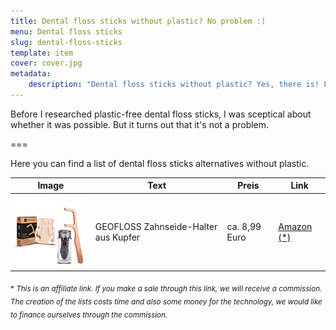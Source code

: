 ```yaml
---
title: Dental floss sticks without plastic? No problem :)
menu: Dental floss sticks
slug: dental-floss-sticks
template: item
cover: cover.jpg
metadata:
    description: "Dental floss sticks without plastic? Yes, there is! Learn more about the different products here."
---
```


Before I researched plastic-free dental floss sticks, I was sceptical about whether it was possible. But it turns out that it's not a problem.

===

Here you can find a list of dental floss sticks alternatives without plastic.

| Image | Text | Preis | Link |
|-------|--------|--------|--------|
| ![GEOFLOSS Zahnseide-Halter aus Kupfer](geo.jpg) | GEOFLOSS Zahnseide-Halter aus Kupfer | ca. 8,99 Euro | [Amazon (*)](https://amzn.to/3wDbKy5) |

 <sub>\* *This is an affiliate link. If you make a sale through this link, we will receive a commission. The creation of the lists costs time and also some money for the technology, we would like to finance ourselves through the commission.*</sub>

